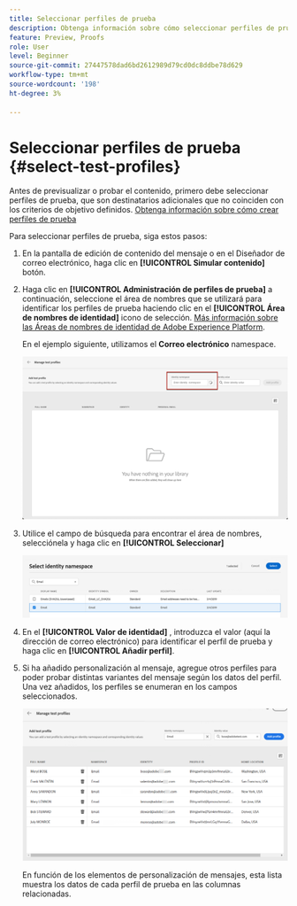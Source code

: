 ```yaml
---
title: Seleccionar perfiles de prueba
description: Obtenga información sobre cómo seleccionar perfiles de prueba para previsualizar y probar contenido.
feature: Preview, Proofs
role: User
level: Beginner
source-git-commit: 27447578dad6bd2612989d79cd0dc8ddbe78d629
workflow-type: tm+mt
source-wordcount: '198'
ht-degree: 3%

---
```


# Seleccionar perfiles de prueba {#select-test-profiles}

Antes de previsualizar o probar el contenido, primero debe seleccionar perfiles de prueba, que son destinatarios adicionales que no coinciden con los criterios de objetivo definidos. [Obtenga información sobre cómo crear perfiles de prueba](../audience/creating-test-profiles.md)

Para seleccionar perfiles de prueba, siga estos pasos:

1. En la pantalla de edición de contenido del mensaje o en el Diseñador de correo electrónico, haga clic en **[!UICONTROL Simular contenido]** botón.

1. Haga clic en **[!UICONTROL Administración de perfiles de prueba]** a continuación, seleccione el área de nombres que se utilizará para identificar los perfiles de prueba haciendo clic en el **[!UICONTROL Área de nombres de identidad]** icono de selección. [Más información sobre las Áreas de nombres de identidad de Adobe Experience Platform](../audience/get-started-identity.md).

   En el ejemplo siguiente, utilizamos el **Correo electrónico** namespace.

   ![](../email/assets/previewselect-namespace.png)

1. Utilice el campo de búsqueda para encontrar el área de nombres, selecciónela y haga clic en **[!UICONTROL Seleccionar]**

   ![](../email/assets/preview-email-namespace.png)

1. En el **[!UICONTROL Valor de identidad]** , introduzca el valor (aquí la dirección de correo electrónico) para identificar el perfil de prueba y haga clic en **[!UICONTROL Añadir perfil]**.

   <!--![](assets/preview-identity-value.png)-->

1. Si ha añadido personalización al mensaje, agregue otros perfiles para poder probar distintas variantes del mensaje según los datos del perfil. Una vez añadidos, los perfiles se enumeran en los campos seleccionados.

   ![](../email/assets/preview-profile-list.png)

   En función de los elementos de personalización de mensajes, esta lista muestra los datos de cada perfil de prueba en las columnas relacionadas.
